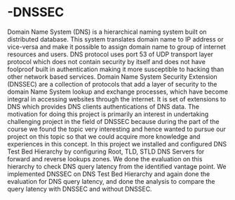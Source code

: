 # -DNSSEC
Domain Name System (DNS) is a hierarchical naming system built on distributed database. This system translates domain name to IP address or vice-versa and make it possible to assign domain name to group of internet resources and users. DNS protocol uses port 53 of UDP transport layer protocol which does not contain security by itself and does not have foolproof built in authentication making it more susceptible to hacking than other network based services. Domain Name System Security Extension (DNSSEC) are a collection of protocols that add a layer of security to the domain Name System lookup and exchange processes, which have become integral in accessing websites through the internet. It is set of extensions to DNS which provides DNS clients authentications of DNS data. The motivation for doing this project is primarily an interest in undertaking challenging project in the field of DNSSEC because during the part of the course we found the topic very interesting and hence wanted to pursue our project on this topic so that we could acquire more knowledge and experiences in this concept. In this project we  installed and configured DNS Test Bed Hierarchy by configuring Root, TLD, STLD DNS Servers for forward and reverse lookups zones. We done the evaluation on this hierarchy to check DNS query latency from the identified vantage point.  We implemented DNSSEC on DNS Test Bed Hierarchy and again done the evaluation for DNS query latency, and done the analysis to compare the query latency with DNSSEC and without DNSSEC.
